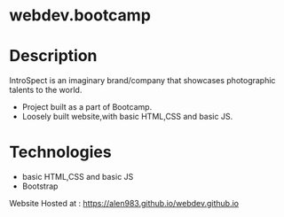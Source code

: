 # webdev.bootcamp  

# Description
IntroSpect is an imaginary brand/company that showcases photographic talents to the world.
- Project built as a part of Bootcamp.
- Loosely built website,with basic HTML,CSS and basic JS.
 
# Technologies
- basic HTML,CSS and basic JS
- Bootstrap

Website Hosted at : https://alen983.github.io/webdev.github.io
